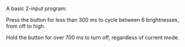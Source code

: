 A basic 2-input program:

Press the button for less than 300 ms to cycle between 6 brightnesses, from off to high.

Hold the button for over 700 ms to turn off, regardless of current mode.
